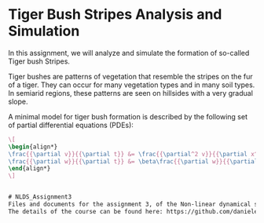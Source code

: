 
# Tiger Bush Stripes Analysis and Simulation

In this assignment, we will analyze and simulate the formation of so-called Tiger bush Stripes.

Tiger bushes are patterns of vegetation that resemble the stripes on the fur of a tiger. They can occur for many vegetation types and in many soil types. In semiarid regions, these patterns are seen on hillsides with a very gradual slope. 

A minimal model for tiger bush formation is described by the following set of partial differential equations (PDEs):

```latex
\[
\begin{align*}
\frac{{\partial v}}{{\partial t}} &= \frac{{\partial^2 v}}{{\partial x^2}} - \gamma v + wv^2 \\
\frac{{\partial w}}{{\partial t}} &= \beta\frac{{\partial w}}{{\partial x}} + \alpha - w - wv^2 \\
\end{align*}
\]


# NLDS_Assignment3
Files and documents for the assignment 3, of the Non-linear dynamical systems course.
The details of the course can be found here: https://github.com/danieleavitabile/nonlinear-dynamical-systems-course-tutorials 
